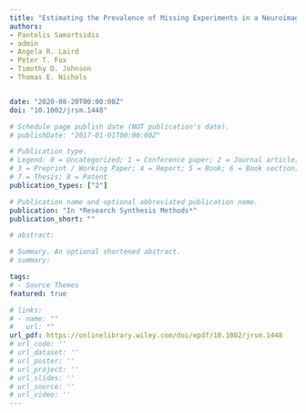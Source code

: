 ```yaml
---
title: "Estimating the Prevalence of Missing Experiments in a Neuroimaging Meta‐analysis"
authors:
- Pantelis Samartsidis
- admin
- Angela R. Laird
- Peter T. Fox
- Timothy D. Johnson
- Thomas E. Nichols


date: "2020-08-20T00:00:00Z"
doi: "10.1002/jrsm.1448"

# Schedule page publish date (NOT publication's date).
# publishDate: "2017-01-01T00:00:00Z"

# Publication type.
# Legend: 0 = Uncategorized; 1 = Conference paper; 2 = Journal article;
# 3 = Preprint / Working Paper; 4 = Report; 5 = Book; 6 = Book section;
# 7 = Thesis; 8 = Patent
publication_types: ["2"]

# Publication name and optional abbreviated publication name.
publication: "In *Research Synthesis Methods*"
publication_short: ""

# abstract: 

# Summary. An optional shortened abstract.
# summary: 

tags:
# - Source Themes
featured: true

# links:
# - name: ""
#   url: ""
url_pdf: https://onlinelibrary.wiley.com/doi/epdf/10.1002/jrsm.1448
# url_code: ''
# url_dataset: ''
# url_poster: ''
# url_project: ''
# url_slides: ''
# url_source: ''
# url_video: ''
---
```







